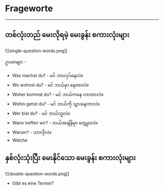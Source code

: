 # Frageworte
---
## တစ်လုံးတည် မေးလိုရမဲ့ မေးခွန်း စကားလုံးများ

![[single-question-words.png]]

ဥပမာများ -

- Was machst du? - မင် ဘာလုပ်နေလဲ။
- Wo wohnst du? - မင် ဘယ်မှာ နေတာလဲ။
- Woher kommst du? - မင် ဘယ်ကနေ လာတာလဲ။
- Wohin gehst du? - မင် ဘယ်ကို သွားနေတာလဲ။
- Wer bist du? - မင် ဘယ်သူလဲ။
- Wann treffen wir?  - ဘယ်အချိန်မှာ တွေ့မှာလဲ။
- Warum? - ဘာလိုလဲ။
- Welche 


## နှစ်လုံးသုံးပြီး မေးနိုင်သော မေးခွန်း စကားလုံးများ

![[double-question-words.png]]

- Gibt es eine Termin?